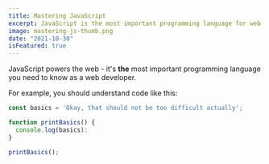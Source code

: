```yaml
---
title: Mastering JavaScript
excerpt: JavaScript is the most important programming language for web development. You probably don't know it well enough!
image: mastering-js-thumb.png
date: "2021-10-30"
isFeatured: true
---
```


JavaScript powers the web - it's **the** most important programming language you need to know as a web developer.

For example, you should understand code like this:

```js
const basics = 'Okay, that should not be too difficult actually';

function printBasics() {
  console.log(basics):
}

printBasics();
```
